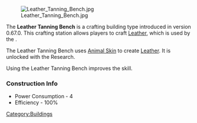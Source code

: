 <figure>
<img src="Leather_Tanning_Bench.jpg"
title="Leather_Tanning_Bench.jpg" />
<figcaption>Leather_Tanning_Bench.jpg</figcaption>
</figure>

The **Leather Tanning Bench** is a crafting building type introduced in
version 0.67.0. This crafting station allows players to craft
[Leather](Leather.md "wikilink"), which is used by the [](Leather_Armour_Crafting_Bench.md).

The Leather Tanning Bench uses [Animal Skin](Animal_Skin.md "wikilink") to
create [Leather](Leather.md "wikilink"). It is unlocked with the [](Leather_Armour_Crafting.md) Research.

Using the Leather Tanning Bench improves the [](Armour_Smith.md) skill.

### Construction Info

- Power Consumption - 4
- Efficiency - 100%

[Category:Buildings](Category:Buildings "wikilink")